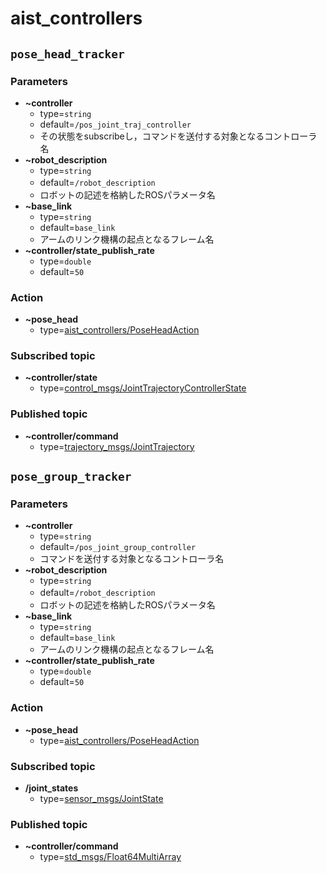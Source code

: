aist_controllers
==================================================

## `pose_head_tracker`
### Parameters
 - **~controller**
   - type=`string`
   - default=`/pos_joint_traj_controller`
   - その状態をsubscribeし，コマンドを送付する対象となるコントローラ名
 - **~robot_description**
   - type=`string`
   - default=`/robot_description`　
   - ロボットの記述を格納したROSパラメータ名
 - **~base_link**
   - type=`string`
   - default=`base_link`
   - アームのリンク機構の起点となるフレーム名
 - **~controller/state_publish_rate**
   - type=`double`
   - default=`50`
 
### Action
 - **~pose_head**
   - type=[aist_controllers/PoseHeadAction](action/PoseHead.action)

### Subscribed topic
 - **~controller/state**
   - type=[control_msgs/JointTrajectoryControllerState](http://docs.ros.org/en/api/control_msgs/html/msg/JointTrajectoryControllerState.html)
 
### Published topic
 - **~controller/command**
   - type=[trajectory_msgs/JointTrajectory](http://docs.ros.org/en/api/trajectory_msgs/html/msg/JointTrajectory.html)


## `pose_group_tracker`
### Parameters
 - **~controller**
   - type=`string`
   - default=`/pos_joint_group_controller`
   - コマンドを送付する対象となるコントローラ名
 - **~robot_description**
   - type=`string`
   - default=`/robot_description`　
   - ロボットの記述を格納したROSパラメータ名
 - **~base_link**
   - type=`string`
   - default=`base_link`
   - アームのリンク機構の起点となるフレーム名
 - **~controller/state_publish_rate**
   - type=`double`
   - default=`50`
 
### Action
 - **~pose_head**
   - type=[aist_controllers/PoseHeadAction](action/PoseHead.action)
### Subscribed topic
 - **/joint_states**
   - type=[sensor_msgs/JointState](http://docs.ros.org/en/api/sensor_msgs/html/msg/JointState.html)
 
### Published topic
 - **~controller/command**
   - type=[std_msgs/Float64MultiArray](http://docs.ros.org/en/api/std_msgs/html/msg/Float64MultiArray.html)
   
